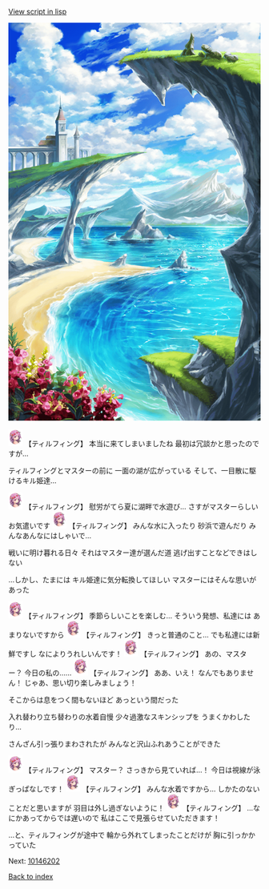 [View script in lisp](../scripts/10146201.txt)

![lake.png](../images/backgrounds/lake.png)

<img src="../images/units/101461.png" alt="101461.png" height="34"/>
【ティルフィング】
本当に来てしまいましたね
最初は冗談かと思ったのですが…

ティルフィングとマスターの前に
一面の湖が広がっている
そして、一目散に駆けるキル姫達…

<img src="../images/units/101461.png" alt="101461.png" height="34"/>
【ティルフィング】
慰労がてら夏に湖畔で水遊び…
さすがマスターらしいお気遣いです

<img src="../images/units/101461.png" alt="101461.png" height="34"/>
【ティルフィング】
みんな水に入ったり
砂浜で遊んだり
みんなあんなにはしゃいで…

戦いに明け暮れる日々
それはマスター達が選んだ道
逃げ出すことなどできはしない

…しかし、たまには
キル姫達に気分転換してほしい
マスターにはそんな思いがあった

<img src="../images/units/101461.png" alt="101461.png" height="34"/>
【ティルフィング】
季節らしいことを楽しむ…
そういう発想、私達には
あまりないですから

<img src="../images/units/101461.png" alt="101461.png" height="34"/>
【ティルフィング】
きっと普通のこと…
でも私達には新鮮ですし
なによりうれしいんです！

<img src="../images/units/101461.png" alt="101461.png" height="34"/>
【ティルフィング】
あの、マスター？
今日の私の……

<img src="../images/units/101461.png" alt="101461.png" height="34"/>
【ティルフィング】
ああ、いえ！
なんでもありません！
じゃあ、思い切り楽しみましょう！

そこからは息をつく間もないほど
あっという間だった

入れ替わり立ち替わりの水着自慢
少々過激なスキンシップを
うまくかわしたり…

さんざん引っ張りまわされたが
みんなと沢山ふれあうことができた

<img src="../images/units/101461.png" alt="101461.png" height="34"/>
【ティルフィング】
マスター？
さっきから見ていれば…！
今日は視線が泳ぎっぱなしです！

<img src="../images/units/101461.png" alt="101461.png" height="34"/>
【ティルフィング】
みんな水着ですから…
しかたのないことだと思いますが
羽目は外し過ぎないように！

<img src="../images/units/101461.png" alt="101461.png" height="34"/>
【ティルフィング】
…なにかあってからでは遅いので
私はここで見張らせていただきます！

…と、ティルフィングが途中で
輪から外れてしまったことだけが
胸に引っかかっていた

Next: [10146202](10146202.md)

[Back to index](index.md)
